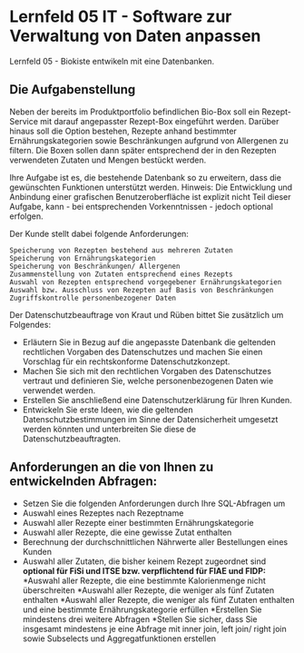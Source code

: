 # Lernfeld 05 IT - Software zur Verwaltung von Daten anpassen

Lernfeld 05 - Biokiste entwikeln mit eine Datenbanken. 

## Die Aufgabenstellung

Neben der bereits im Produktportfolio befindlichen Bio-Box soll ein Rezept-Service mit darauf angepasster Rezept-Box eingeführt werden. Darüber hinaus soll die Option bestehen, Rezepte anhand bestimmter Ernährungskategorien sowie Beschränkungen aufgrund von Allergenen zu filtern. Die Boxen sollen dann später entsprechend der in den Rezepten verwendeten Zutaten und Mengen bestückt werden.

Ihre Aufgabe ist es, die bestehende Datenbank so zu erweitern, dass die gewünschten Funktionen unterstützt werden. Hinweis: Die Entwicklung und Anbindung einer grafischen Benutzeroberfläche ist explizit nicht Teil dieser Aufgabe, kann - bei entsprechenden Vorkenntnissen - jedoch optional erfolgen. 

Der Kunde stellt dabei folgende Anforderungen:

    Speicherung von Rezepten bestehend aus mehreren Zutaten
    Speicherung von Ernährungskategorien
    Speicherung von Beschränkungen/ Allergenen
    Zusammenstellung von Zutaten entsprechend eines Rezepts
    Auswahl von Rezepten entsprechend vorgegebener Ernährungskategorien
    Auswahl bzw. Ausschluss von Rezepten auf Basis von Beschränkungen
    Zugriffskontrolle personenbezogener Daten

Der Datenschutzbeauftrage von Kraut und Rüben bittet Sie zusätzlich um Folgendes:

+ Erläutern Sie in Bezug auf die angepasste Datenbank die geltenden rechtlichen Vorgaben des Datenschutzes und machen Sie einen Vorschlag für ein rechtskonforme Datenschutzkonzept.
+ Machen Sie sich mit den rechtlichen Vorgaben des Datenschutzes vertraut und definieren Sie, welche personenbezogenen Daten wie verwendet werden.
+ Erstellen Sie anschließend eine Datenschutzerklärung für Ihren Kunden.
+ Entwickeln Sie erste Ideen, wie die geltenden Datenschutzbestimmungen im Sinne der Datensicherheit umgesetzt werden könnten und unterbreiten Sie diese de
Datenschutzbeauftragten.

## Anforderungen an die von Ihnen zu entwickelnden Abfragen:

* Setzen Sie die folgenden Anforderungen durch Ihre SQL-Abfragen um
* Auswahl eines Rezeptes nach Rezeptname
* Auswahl aller Rezepte einer bestimmten Ernährungskategorie
* Auswahl aller Rezepte, die eine gewisse Zutat enthalten
* Berechnung der durchschnittlichen Nährwerte aller Bestellungen eines Kunden
* Auswahl aller Zutaten, die bisher keinem Rezept zugeordnet sind
__optional für FiSi und ITSE bzw. verpflichtend für FIAE und FIDP:__
*Auswahl aller Rezepte, die eine bestimmte Kalorienmenge nicht überschreiten 
*Auswahl aller Rezepte, die weniger als fünf Zutaten enthalten
*Auswahl aller Rezepte, die weniger als fünf Zutaten enthalten und eine bestimmte Ernährungskategorie erfüllen
*Erstellen Sie mindestens drei weitere Abfragen
*Stellen Sie sicher, dass Sie insgesamt mindestens je eine Abfrage mit inner join, left join/ right join sowie Subselects und Aggregatfunktionen erstellen
